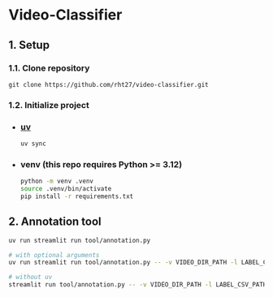 # Video-Classifier

## 1. Setup
### 1.1. Clone repository
```
git clone https://github.com/rht27/video-classifier.git
```
### 1.2. Initialize project
- ### [uv](https://docs.astral.sh/uv/)
    ```bash
    uv sync
    ```

- ### venv (this repo requires Python >= 3.12)
    ```bash
    python -m venv .venv
    source .venv/bin/activate
    pip install -r requirements.txt
    ```

## 2. Annotation tool
```bash
uv run streamlit run tool/annotation.py

# with optional arguments
uv run streamlit run tool/annotation.py -- -v VIDEO_DIR_PATH -l LABEL_CSV_PATH

# without uv
streamlit run tool/annotation.py -- -v VIDEO_DIR_PATH -l LABEL_CSV_PATH
```
